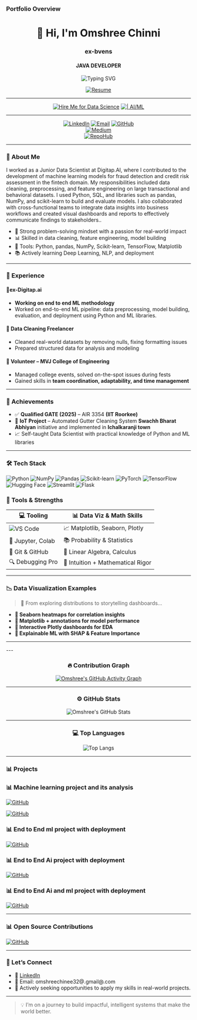 ###  Portfolio Overview
<div align="center">

 #   👋 Hi, I'm Omshree Chinni
###  ex-bvens

####  JAVA DEVELOPER

   ![Typing SVG](https://readme-typing-svg.demolab.com?font=Orbitron&size=28&duration=3000&pause=500&center=true&vCenter=true&width=500&lines=JAVA_DEVELOPER;Always+Learning+and+Building)

[![Resume](https://img.shields.io/badge/-My_Resume🔥-FF5733?style=for-the-badge&logo=firefox)](https://app.enhancv.com/share/1bf8adac/?utm_medium=growth&utm_campaign=share-resume&utm_source=dynamic)


---
[![Hire Me for Data Science](https://img.shields.io/badge/Hire%20Me-Data%20Scientist-0A66C2?style=flat-square&logo=databricks)](mailto:omshreechinni@gmail.com)
[![| AI/ML](https://img.shields.io/badge/%20-AI%2FML%20Engineer-6F42C1?style=flat-square&logo=openai)](mailto:omshreechinni@gmail.com)


---

[![LinkedIn](https://img.shields.io/badge/-LinkedIn-0077B5?style=for-the-badge&logo=linkedin)](https://linkedin.com/in/omshree-chinni-a4a48a249)
[![Email](https://img.shields.io/badge/-Email-blue?style=for-the-badge&logo=gmail)](mailto:your.email@example.com)
[![GitHub](https://img.shields.io/badge/-GitHub-181717?style=for-the-badge&logo=github&logoColor=white)](https://github.com/omshree-chinni)  
[![Medium](https://img.shields.io/badge/-Medium-000000?style=for-the-badge&logo=medium&logoColor=white)](https://medium.com/@your-medium-username)  
[![RepoHub](https://img.shields.io/badge/-RepoHub-blueviolet?style=for-the-badge&logo=codeforces&logoColor=white)](https://your-repohub-link.com)  


</div>


---

### 🌟 About Me

I worked as a Junior Data Scientist at Digitap.AI, where I contributed to the development of machine learning models for fraud detection and credit risk assessment in the fintech domain. My responsibilities included data cleaning, preprocessing, and feature engineering on large transactional and behavioral datasets. I used Python, SQL, and libraries such as pandas, NumPy, and scikit-learn to build and evaluate models. I also collaborated with cross-functional teams to integrate data insights into business workflows and created visual dashboards and reports to effectively communicate findings to stakeholders..

- 🧠 Strong problem-solving mindset with a passion for real-world impact  
- 📊 Skilled in data cleaning, feature engineering, model building  
- 🔧 Tools: Python, pandas, NumPy, Scikit-learn, TensorFlow, Matplotlib  
- 📚 Actively learning Deep Learning, NLP, and deployment

---

### 💼 Experience

#### 🧪ex-Digitap.ai
-  **Working on end to end ML methodology**
- Worked on end-to-end ML pipeline: data preprocessing, model building, evaluation, and deployment using Python and ML libraries.

#### 🧹 Data Cleaning Freelancer 
- Cleaned real-world datasets by removing nulls, fixing formatting issues
- Prepared structured data for analysis and modeling

#### 🏫 Volunteer – MVJ College of Engineering
- Managed college events, solved on-the-spot issues during fests
- Gained skills in **team coordination, adaptability, and time management**

---

### 🏅 Achievements

- ✅ **Qualified GATE (2025)** – AIR 3354 **(IIT Roorkee)**
- 🌱 **IoT Project** – Automated Gutter Cleaning System **Swachh Bharat Abhiyan** initiative and implemented in **Ichalkaranji town** 
- 📈 Self-taught Data Scientist with practical knowledge of Python and ML libraries

---

### 🛠️ Tech Stack


![Python](https://img.shields.io/badge/Python-3776AB?style=flat&logo=python&logoColor=white)
![NumPy](https://img.shields.io/badge/NumPy-013243?style=flat&logo=numpy)
![Pandas](https://img.shields.io/badge/Pandas-150458?style=flat&logo=pandas)
![Scikit-learn](https://img.shields.io/badge/Scikit--Learn-F7931E?style=flat&logo=scikit-learn)
![PyTorch](https://img.shields.io/badge/PyTorch-EE4C2C?style=flat&logo=pytorch)
![TensorFlow](https://img.shields.io/badge/TensorFlow-FF6F00?style=flat&logo=tensorflow)
![Hugging Face](https://img.shields.io/badge/HuggingFace-yellow?style=flat&logo=huggingface)
![Streamlit](https://img.shields.io/badge/Streamlit-FF4B4B?style=flat&logo=streamlit)
![Flask](https://img.shields.io/badge/Flask-black?style=flat&logo=flask)

### 🧠 Tools & Strengths

| 💻 Tooling        | 📊 Data Viz & Math Skills     |
|------------------|-------------------------------|
| ![VS Code](https://img.shields.io/badge/VS_Code-007ACC?style=flat&logo=visual-studio-code&logoColor=white) | 📈 Matplotlib, Seaborn, Plotly |
| 🧪 Jupyter, Colab | 📚 Probability & Statistics   |
| 🧰 Git & GitHub   | 🧮 Linear Algebra, Calculus   |
| 🔍 Debugging Pro  | 🧠 Intuition + Mathematical Rigor |

---

### 📉 Data Visualization Examples

> 🧪 From exploring distributions to storytelling dashboards...

- **📍 Seaborn heatmaps for correlation insights**
- **📍 Matplotlib + annotations for model performance**
- **📍 Interactive Plotly dashboards for EDA**
- **📍 Explainable ML with SHAP & Feature Importance**
  
---

<div align="center">
 


</div>
---

<div align="center">

### 🔥 Contribution Graph  
[![Omshree's GitHub Activity Graph](https://github-readme-activity-graph.vercel.app/graph?username=omshree3&theme=react-dark)](https://github.com/omshree-chinni)

---

### ⚙️ GitHub Stats  
![Omshree's GitHub Stats](https://github-readme-stats.vercel.app/api?username=omshree3&show_icons=true&theme=radical&hide=contribs,prs)

---

### 💻 Top Languages  
![Top Langs](https://github-readme-stats.vercel.app/api/top-langs/?username=omshree3&layout=compact&theme=radical)

</div>




---
### 📊 Projects

### 📊 Machine learning project and its analysis

[![GitHub](https://img.shields.io/badge/-Churn_Classification_Project-181717?style=for-the-badge&logo=github)](https://github.com/Omshree3/Ann-classification-churn-with-deployment)

[![GitHub](https://img.shields.io/badge/-Phone_Economics-181717?style=for-the-badge&logo=github)](https://github.com/Omshree3/dual-ml-smartphone-price-prediction)

### 📊 End to End ml project with deployment

[![GitHub](https://img.shields.io/badge/-Student_Performance_App-181717?style=for-the-badge&logo=github)](https://github.com/Omshree3/end-to-end-ml-project-deployed)


### 📊 End to End Ai project with deployment

[![GitHub](https://img.shields.io/badge/-text_summerize_using_nlp-181717?style=for-the-badge&logo=github)](https://github.com/Omshree3/Smart_Summerizer)


### 📊 End to End Ai and ml project with deployment

[![GitHub](https://img.shields.io/badge/-Smart_Summarize-181717?style=for-the-badge&logo=github)](https://github.com/Omshree3/Smart_Summerizer)

---
### 📊 Open Source Contributions

[![GitHub](https://img.shields.io/badge/-IntelliSense_not_working_in_Python_after_August_2025_VS_Code_update-181717?style=for-the-badge&logo=github)](https://github.com/issues/created?issue=microsoft%7Cpylance-release%7C7481)



---

### 🔗 Let’s Connect

- 🔗 [LinkedIn](https://linkedin.com/in/omshree-chinni-a4a48a249)
- 📧 Email: omshreechinee32@.gmail@.com
- 💬 Actively seeking opportunities to apply my skills in real-world projects.

---

> 💡 I’m on a journey to build impactful, intelligent systems that make the world better.


